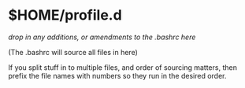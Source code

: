 # $HOME/profile.d


_drop in any additions, or amendments to the .bashrc here_

(The .bashrc will source all files in here)

If you split stuff in to multiple files, and order of
sourcing matters, then prefix the file names with numbers
so they run in the desired order.
